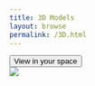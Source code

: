 ```yaml
---
title: 3D Models
layout: browse
permalink: /3D.html
---
```

<model-viewer src="3Dskull.glb" ar ar-modes="webxr scene-viewer quick-look" camera-controls poster="poster.webp" shadow-intensity="1">
    <div class="progress-bar hide" slot="progress-bar">
        <div class="update-bar"></div>
    </div>
    <button slot="ar-button" id="ar-button">
        View in your space
    </button>
    <div id="ar-prompt">
        <img src="https://modelviewer.dev/shared-assets/icons/hand.png">
    </div>
</model-viewer>
